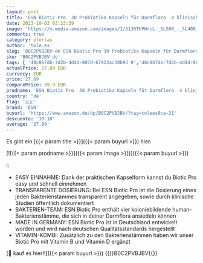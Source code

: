 ```yaml
---
layout: post
title: 'ESN Biotic Pro  30 Probiotika Kapseln für Darmflora  4 klinisch studierte Bakterienstämme'
date: 2023-10-03 03:23:39
image: 'https://m.media-amazon.com/images/I/31J6ThPWrcL._SL500_._SL400_.jpg'
comments: true
category: ofertas
author: 'tole.es'
slug: 'B0C2PVBJBV-de ESN Biotic Pro 30 Probiotika Kapseln für Darmflora 4...'
sku: 'B0C2PVBJBV-de'
tags: [ '40c867db-7d2b-4d4d-807d-67922ac30b93_0','40c867db-7d2b-4d4d-807d-67922ac30b93_5301','Arborist Merchandising Root','Bakterienkulturen','Drogerie & Körperpflege','Probiotika Lactobacillus','Produkte des täglichen Bedarfs: Gesundheit','Self Service','Special Features Stores','Vitamine, Mineralien & Ergänzungsmittel','esn','🇩🇪', ]
actualPrice: 27.89 EUR
currency: EUR
price: 27.89
comparePrice: 39.9 EUR
prodname: 'ESN Biotic Pro  30 Probiotika Kapseln für Darmflora  4 klinisch studierte Bakterienstämme'
country: 'de'
flag: '🇩🇪'
brand: 'ESN'
buyurl: 'https://www.amazon.de/dp/B0C2PVBJBV/?tag=tolees0ca-21'
descuento: '30.10'
average: '27.89'
---
```


Es gibt ein [{{< param title >}}]({{< param buyurl >}}) hier:

[![{{< param prodname >}}]({{< param image >}})]({{< param buyurl >}})

ℹ️:

- EASY EINNAHME: Dank der praktischen Kapselform kannst du Biotic Pro easy und schnell einnehmen
- TRANSPARENTE DOSIERUNG: Bei ESN Biotic Pro ist die Dosierung eines jeden Bakterienstammes transparent angegeben, sowie durch klinische Studien öffentlich dokumentiert
- BAKTERIEN-TEAM: ESN Biotic Pro enthält vier koloniebildende human-Bakterienstämme, die sich in deiner Darmflora ansiedeln können
- MADE IN GERMANY: ESN Biotic Pro ist in Deutschland entwickelt worden und wird nach deutschen Qualitätsstandards hergestellt
- VITAMIN-KOMBI: Zusätzlich zu den Bakterienstämmen haben wir unser Biotic Pro mit Vitamin B und Vitamin D ergänzt

[🛒 kauf es hier!!]({{< param buyurl >}})
{{<world>}}B0C2PVBJBV{{</world>}}

